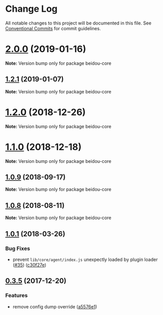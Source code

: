 # Change Log

All notable changes to this project will be documented in this file.
See [Conventional Commits](https://conventionalcommits.org) for commit guidelines.

# [2.0.0](https://github.com/alibaba/beidou/packages/beidou-core/compare/v1.2.1...v2.0.0) (2019-01-16)

**Note:** Version bump only for package beidou-core

<a name="1.2.1"></a>

## [1.2.1](https://github.com/alibaba/beidou/packages/beidou-core/compare/v1.2.0...v1.2.1) (2019-01-07)

**Note:** Version bump only for package beidou-core

<a name="1.2.0"></a>

# [1.2.0](https://github.com/alibaba/beidou/packages/beidou-core/compare/v1.1.0...v1.2.0) (2018-12-26)

**Note:** Version bump only for package beidou-core

<a name="1.1.0"></a>

# [1.1.0](https://github.com/alibaba/beidou/packages/beidou-core/compare/v1.0.10...v1.1.0) (2018-12-18)

**Note:** Version bump only for package beidou-core

<a name="1.0.9"></a>

## [1.0.9](https://github.com/alibaba/beidou/packages/beidou-core/compare/v1.0.8...v1.0.9) (2018-09-17)

**Note:** Version bump only for package beidou-core

<a name="1.0.8"></a>

## [1.0.8](https://github.com/alibaba/beidou/packages/beidou-core/compare/v1.0.7...v1.0.8) (2018-08-11)

**Note:** Version bump only for package beidou-core

<a name="1.0.1"></a>

## [1.0.1](https://github.com/alibaba/beidou/packages/beidou-core/compare/v1.0.0...v1.0.1) (2018-03-26)

### Bug Fixes

- prevent `lib/core/agent/index.js` unexpectly loaded by plugin loader ([#35](https://github.com/alibaba/beidou/packages/beidou-core/issues/35)) ([c30f27e](https://github.com/alibaba/beidou/packages/beidou-core/commit/c30f27e))

<a name="0.3.5"></a>

## [0.3.5](https://github.com/alibaba/beidou/packages/beidou-core/compare/v0.3.4...v0.3.5) (2017-12-20)

### Features

- remove config dump override ([a5576e1](https://github.com/alibaba/beidou/packages/beidou-core/commit/a5576e1))
